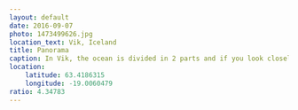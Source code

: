 ```yaml
---
layout: default
date: 2016-09-07
photo: 1473499626.jpg
location_text: Vik, Iceland
title: Panorama
caption: In Vik, the ocean is divided in 2 parts and if you look closely you can see some differences. One side is much darker and gray, while the other side is bright and more colorful!
location:
    latitude: 63.4186315
    longitude: -19.0060479
ratio: 4.34783
---
```

